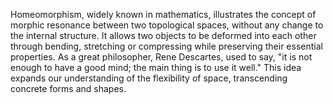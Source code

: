 
Homeomorphism, widely known in mathematics, illustrates the concept of morphic resonance between two topological spaces, without any change to the internal structure. It allows two objects to be deformed into each other through bending, stretching or compressing while preserving their essential properties. As a great philosopher, Rene Descartes, used to say, "it is not enough to have a good mind; the main thing is to use it well." This idea expands our understanding of the flexibility of space, transcending concrete forms and shapes.

